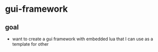# gui-framework

## goal
* want to create a gui framework with embedded lua that I can use as a template for other
